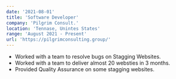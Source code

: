 ```yaml
---
date: '2021-08-01'
title: 'Software Developer'
company: 'Pilgrim Consult.'
location: 'Tennase, Unintes States'
range: 'August 2021 - Present'
url: 'https://pilgrimconsulting.group/'
---
```


- Worked with a team to resolve bugs on Stagging Websites.
- Worked with a team to deliver almost 20 websties in 3 months.
- Provided Quality Assurance on some stagging websites.
